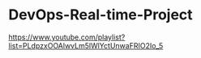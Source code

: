 # DevOps-Real-time-Project
https://www.youtube.com/playlist?list=PLdpzxOOAlwvLm5lWlYctUnwaFRIO2Io_5
